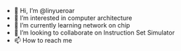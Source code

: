 - 👋 Hi, I’m @linyueroar
- 👀 I’m interested in computer architecture
- 🌱 I’m currently learning network on chip
- 💞️ I’m looking to collaborate on Instruction Set Simulator
- 📫 How to reach me 

<!---
linyueroar/linyueroar is a ✨ special ✨ repository because its `README.md` (this file) appears on your GitHub profile.
You can click the Preview link to take a look at your changes.
--->
